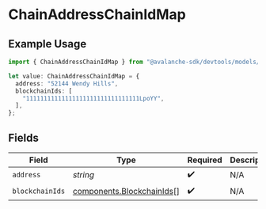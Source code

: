 # ChainAddressChainIdMap

## Example Usage

```typescript
import { ChainAddressChainIdMap } from "@avalanche-sdk/devtools/models/components";

let value: ChainAddressChainIdMap = {
  address: "52144 Wendy Hills",
  blockchainIds: [
    "11111111111111111111111111111111LpoYY",
  ],
};
```

## Fields

| Field                                                                  | Type                                                                   | Required                                                               | Description                                                            |
| ---------------------------------------------------------------------- | ---------------------------------------------------------------------- | ---------------------------------------------------------------------- | ---------------------------------------------------------------------- |
| `address`                                                              | *string*                                                               | :heavy_check_mark:                                                     | N/A                                                                    |
| `blockchainIds`                                                        | [components.BlockchainIds](../../models/components/blockchainids.md)[] | :heavy_check_mark:                                                     | N/A                                                                    |